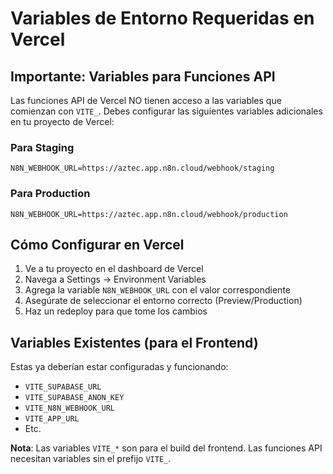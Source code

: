 # Variables de Entorno Requeridas en Vercel

## Importante: Variables para Funciones API

Las funciones API de Vercel NO tienen acceso a las variables que comienzan con `VITE_`. Debes configurar las siguientes variables adicionales en tu proyecto de Vercel:

### Para Staging

```
N8N_WEBHOOK_URL=https://aztec.app.n8n.cloud/webhook/staging
```

### Para Production

```
N8N_WEBHOOK_URL=https://aztec.app.n8n.cloud/webhook/production
```

## Cómo Configurar en Vercel

1. Ve a tu proyecto en el dashboard de Vercel
2. Navega a Settings → Environment Variables
3. Agrega la variable `N8N_WEBHOOK_URL` con el valor correspondiente
4. Asegúrate de seleccionar el entorno correcto (Preview/Production)
5. Haz un redeploy para que tome los cambios

## Variables Existentes (para el Frontend)

Estas ya deberían estar configuradas y funcionando:

- `VITE_SUPABASE_URL`
- `VITE_SUPABASE_ANON_KEY`
- `VITE_N8N_WEBHOOK_URL`
- `VITE_APP_URL`
- Etc.

**Nota**: Las variables `VITE_*` son para el build del frontend. Las funciones API necesitan variables sin el prefijo `VITE_`.
